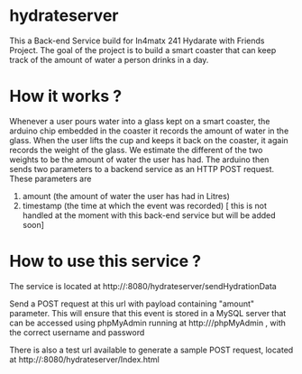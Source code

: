 # hydrateserver

This a Back-end Service build for In4matx 241 Hydarate with Friends Project. The goal of the project is to build a smart coaster that can keep track of the amount of water a person drinks in a day. 

How it works ?
====================

Whenever a user pours water into a glass kept on a smart coaster, the arduino chip embedded in the coaster it records the amount of water in the glass. When the user lifts the cup and keeps it back on the coaster, it again records the weight of the glass. We estimate the different of the two weights to be the amount of water the user has had. The arduino then sends two parameters to a backend service as an HTTP POST request. These parameters are

1. amount (the amount of water the user has had in Litres)
2. timestamp (the time at which the event was recorded) [ this is not handled at the moment with this back-end service but will be added soon] 

How to use this service ?
========================
The service is located at 
http://<Server-domain-name>:8080/hydrateserver/sendHydrationData

Send a POST request at this url with payload containing "amount" parameter. This will ensure that this event is stored in a MySQL server that can be accessed using phpMyAdmin running at http://<Server-domain-name>/phpMyAdmin , with the correct username and password

There is also a test url available to generate a sample POST request, located at http://<Server-domain-name>:8080/hydrateserver/Index.html














